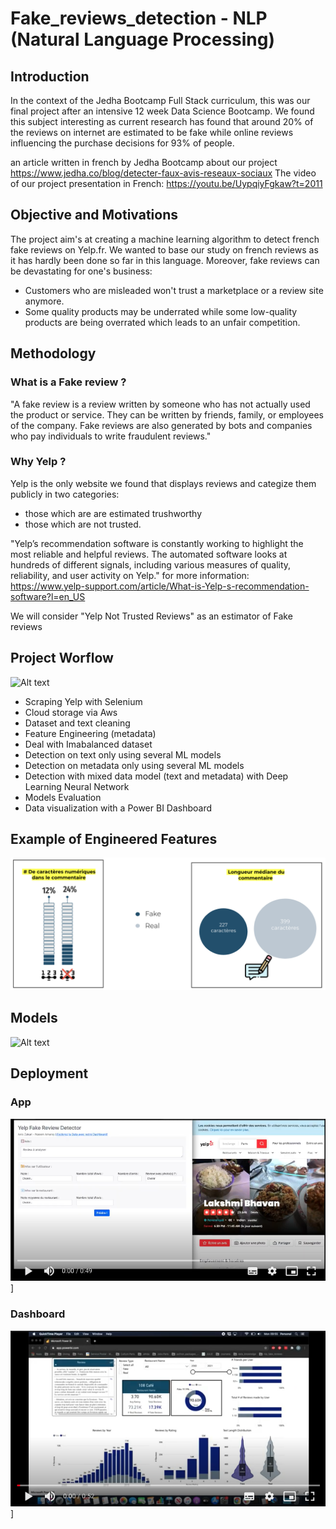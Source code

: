 # Fake_reviews_detection - NLP (Natural Language Processing)

## Introduction
In the context of the Jedha Bootcamp Full Stack curriculum,
this was our final project after an intensive 12 week Data Science Bootcamp.
We found this subject interesting as current research has found that around 20% of the reviews on internet are estimated to be fake while online reviews influencing the purchase decisions for 93% of people.

an article written in french by Jedha Bootcamp about our project
https://www.jedha.co/blog/detecter-faux-avis-reseaux-sociaux
The video of our project presentation in French:
https://youtu.be/UypqiyFgkaw?t=2011

## Objective and Motivations
The project aim's at creating a machine learning algorithm to detect french fake reviews on Yelp.fr.
We wanted to base our study on french reviews as it has hardly been done so far in this language.
Moreover, fake reviews can be devastating for one's business:
* Customers who are misleaded won't trust a marketplace or a review site anymore. 
* Some quality products may be underrated while some low-quality products are being overrated which leads to an unfair competition.  

## Methodology
### What is a Fake review ?
"A fake review is a review written by someone who has not actually used the product or service. They can be written by friends, family, or employees of the company. Fake reviews are also generated by bots and companies who pay individuals to write fraudulent reviews."

### Why Yelp ?
Yelp is the only website we found that displays reviews and categize them publicly in two categories:
* those which are  are estimated trushworthy
* those which are not trusted.

"Yelp’s recommendation software is constantly working to highlight the most reliable and helpful reviews. The automated software looks at hundreds of different signals, including various measures of quality, reliability, and user activity on Yelp."
for more information: https://www.yelp-support.com/article/What-is-Yelp-s-recommendation-software?l=en_US

We will consider "Yelp Not Trusted Reviews" as an estimator of Fake reviews

## Project Worflow
![Alt text](https://uploads-ssl.webflow.com/5ecea319ef4214bb71278093/601d6ef087c1ab11f9d6b7b6_Group%2093%20(1).png)

* Scraping Yelp with Selenium
* Cloud storage via Aws
* Dataset and text cleaning
* Feature Engineering (metadata)
* Deal with Imabalanced dataset
* Detection on text only using several ML models
* Detection on metadata only using several ML models
* Detection with mixed data model (text and metadata) with Deep Learning Neural Network 
* Models Evaluation
* Data visualization with a Power BI Dashboard

## Example of Engineered Features
![Alt text](engineered_features_example.png)


## Models

![Alt text](https://uploads-ssl.webflow.com/5ecea319ef4214bb71278093/601d874ceb8af50f8b2a8b0a_deep-learning.png)

## Deployment 

### App
[![Alt text](preview_app_h.png)](https://drive.google.com/file/d/1IJioa7t7Bg221TxkrTRSPG9ruv7RbK82/preview)]

### Dashboard
[![Alt text](preview_pbi.png)](https://drive.google.com/file/d/1MSeauH8IsN2RFwZDhcgwFqbXpgX_Go4Y/preview)]





